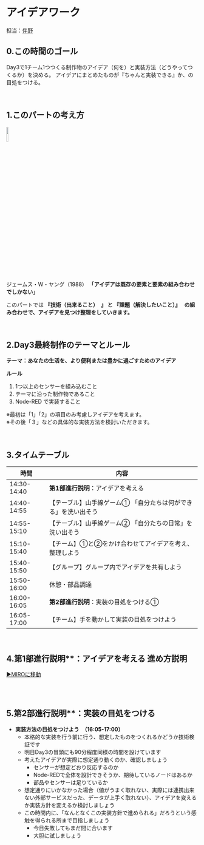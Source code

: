 # アイデアワーク
担当：[伴野](https://docs.google.com/presentation/d/1TcjvcJ0Zk2b1vhz6YQylsdYotKdcH_Lf83s0JEISj3A/edit?usp=sharing)


## 0.この時間のゴール
Day3で1チーム1つつくる制作物のアイデア（何を）と実装方法（どうやってつくるか）を決める。
アイデアにまとめたものが『ちゃんと実装できる』か、の目処をつける。

<br>

## 1.このパートの考え方
<img src="https://i.gyazo.com/3d46edc1aac42a8025d303f031f03d0b.png" width="10%">

ジェームス・W・ヤング（1988） 
**「アイデアは既存の要素と要素の組み合わせでしかない」**

このパートでは **『技術（出来ること）　』 と 『課題（解決したいこと）』　 の組み合わせで、アイデアを見つけ整理をしていきます。**



<br>

## 2.Day3最終制作のテーマとルール
**テーマ：あなたの生活を、より便利または豊かに過ごすためのアイデア**

**ルール**
1. 1つ以上のセンサーを組み込むこと
2. テーマに沿った制作物であること
3. Node-RED で実装すること


※最初は「1」「2」の項目のみ考慮しアイデアを考えます。　<BR>
※その後「３」などの具体的な実装方法を検討いただきます。

<br>

## 3.タイムテーブル
| 時間        | 内容                                       |
|-------------|--------------------------------------------|
| 14:30-14:40 | **第1部進行説明**：アイデアを考える |
| 14:40-14:55 | 【テーブル】山手線ゲーム① 「自分たちは何ができる」を洗い出そう　 |
| 14:55-15:10 | 【テーブル】山手線ゲーム② 「自分たちの日常」を洗い出そう |
| 15:10-15:40 | 【チーム】①と②をかけ合わせてアイデアを考え、整理しよう |
| 15:40-15:50 | 【グループ】グループ内でアイデアを共有しよう |
| 15:50-16:00 | 休憩・部品調達 |
| 16:00-16:05 | **第2部進行説明**：実装の目処をつける① |
| 16:05-17:00 | 【チーム】手を動かして実装の目処をつけよう |

<br>

## 4.第1部進行説明**：アイデアを考える 進め方説明
[▶MIROに移動](https://miro.com/app/board/uXjVKPW27-k=/)

<br><br>
## 5.第2部進行説明**：実装の目処をつける
- **実装方法の目処をつけよう　（16:05-17:00）**
  - 本格的な実装を行う前に行う、想定したものをつくれるかどうか技術検証です    
  - 明日Day3の冒頭にも90分程度同様の時間を設けています
  - 考えたアイデアが実際に想定通り動くのか、確認しましょう
      - センサーが想定どおり反応するのか
      - Node-REDで全体を設計できそうか、期待しているノードはあるか
      - 部品やセンサーは足りているか    
  - 想定通りにいかなかった場合（値がうまく取れない、実際には連携出来ない外部サービスだった、データが上手く取れない）、アイデアを変えるか実装方針を変えるか検討しましょう
  - この時間内に、「なんとなくこの実装方針で進められる」だろうという感触を得られる所まで目指しましょう
      - 今日失敗してもまだ間に合います
      - 大胆に試しましょう

<br>
<br>
